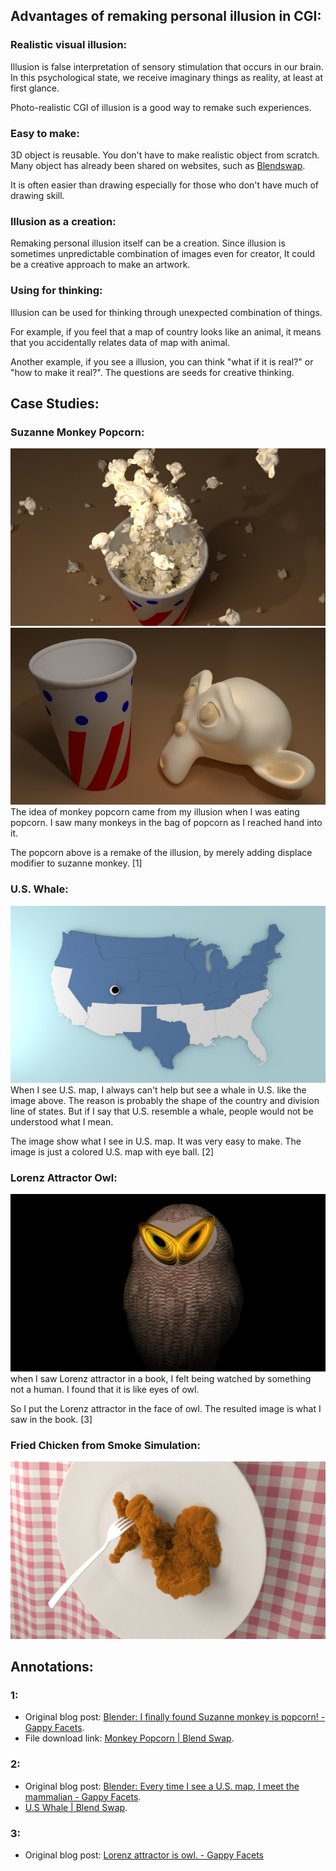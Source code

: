 ## Advantages of remaking personal illusion in CGI:

### Realistic visual illusion:

Illusion is false interpretation of sensory stimulation that occurs in our brain. In this psychological state, we receive imaginary things as reality, at least at first glance.

Photo-realistic CGI of illusion is a good way to remake such experiences.

### Easy to make:

3D object is reusable. You don't have to make realistic object from scratch. Many object has already been shared on websites, such as [Blendswap](http://www.blendswap.com/blends).

It is often easier than drawing especially for those who don't have much of drawing skill.

### Illusion as a creation:

Remaking personal illusion itself can be a creation. Since illusion is sometimes unpredictable combination of images even for creator, It could be a creative approach to make an artwork.

### Using for thinking:

Illusion can be used for thinking through unexpected combination of things.

For example, if you feel that a map of country looks like an animal, it means that you accidentally relates data of map with animal.

Another example, if you see a illusion, you can think "what if it is real?" or "how to make it real?". The questions are seeds for creative thinking.  

## Case Studies:

### Suzanne Monkey Popcorn:

[![monkey_popcorn3_setting1_orangetile1_2](/src/chapter_02/monkey_popcorn3_setting1_orangetile1_2.jpg)](http://gappyfacets.com/2014/11/30/blender-finally-found-suzanne-monkey-popcorn/monkey_popcorn3_setting1_orangetile1_2/) [![monkey_popcorn_model2](/src/chapter_02/monkey_popcorn_model2.jpg)](http://gappyfacets.com/2014/11/30/blender-finally-found-suzanne-monkey-popcorn/monkey_popcorn_model2/) The idea of monkey popcorn came from my illusion when I was eating popcorn. I saw many monkeys in the bag of popcorn as I reached hand into it.

The popcorn above is a remake of the illusion, by merely adding displace modifier to suzanne monkey. [1]  

### U.S. Whale:

[![map_us-whale1](/src/chapter_02/map_us-whale1.jpg)](http://gappyfacets.com/2015/04/22/blender-every-time-i-see-a-u-s-map-i-meet-the-mammalian/map_us-whale1/) When I see U.S. map, I always can't help but see a whale in U.S. like the image above. The reason is probably the shape of the country and division line of states. But if I say that U.S. resemble a whale, people would not be understood what I mean.

The image show what I see in U.S. map. It was very easy to make. The image is just a colored U.S. map with eye ball. [2]  

### Lorenz Attractor Owl:

[![math_lorenz_owl1_1](/src/chapter_02/math_lorenz_owl1_1.jpg)](http://gappyfacets.com/2016/03/30/idea-lorenz-attractor-owl/math_lorenz_owl1_1/) when I saw Lorenz attractor in a book, I felt being watched by something not a human. I found that it is like eyes of owl.

So I put the Lorenz attractor in the face of owl. The resulted image is what I saw in the book. [3]

### Fried Chicken from Smoke Simulation:
![](../../src/chapter_02/smoke_chicken1_afga-advantix100_-0.3_1.5.jpg)


## Annotations:

### 1:

*   Original blog post: [Blender: I finally found Suzanne monkey is popcorn! - Gappy Facets](http://gappyfacets.com/2014/11/30/blender-finally-found-suzanne-monkey-popcorn/).
*   File download link: [Monkey Popcorn | Blend Swap](http://www.blendswap.com/blends/view/76655).

### 2:

*   Original blog post: [Blender: Every time I see a U.S. map, I meet the mammalian - Gappy Facets](http://gappyfacets.com/2015/04/22/blender-every-time-i-see-a-u-s-map-i-meet-the-mammalian/).
*   [U.S Whale | Blend Swap](http://www.blendswap.com/blends/view/80226).

### 3:

*   Original blog post: [Lorenz attractor is owl. - Gappy Facets](http://gappyfacets.com/2016/03/30/idea-lorenz-attractor-owl/)

